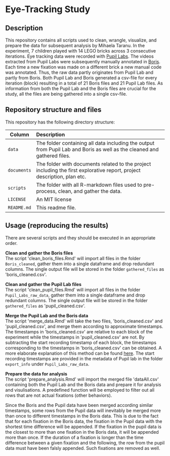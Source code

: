# Eye-Tracking Study  

## Description
This repository contains all scripts used to clean, wrangle, visualize, and prepare the data for subsequent analysis by Mihaela Taranu. 
In the experiment, 7 children played with 14 LEGO bricks across 3 consecutive iterations. Eye tracking data were recorded with [Pupil Labs](https://pupil-labs.com/). The videos extracted from Pupil Labs were subsequently manually annotated in [Boris](https://boris.readthedocs.io/en/latest/#). Each time a new fixation was made on a different brick a new manual code was annotated. Thus, the raw data partly originates from Pupil Lab and partly from Boris. Both Pupil Lab and Boris generated a csv-file for every iteration (block) resulting in a total of 21 Boris files and 21 Pupil Lab files. As information from both the Pupil Lab and the Boris files are crucial for the study, all the files are being gathered into a single csv-file.

## Repository structure and files
This repository has the following directory structure:

| Column | Description|
|--------|:-----------|
```data``` | The folder containing all data including the output from Pupil Lab and Boris as well as the cleaned and gathered files.
```documents```| The folder with documents related to the project including the first explorative report, project description, plan etc.
```scripts``` | The folder with all R-markdown files used to pre-process, clean, and gather the data. 
```LICENSE```| An MIT license 
```README.md``` | This readme file.

## Usage (reproducing the results)

There are several scripts and they should be executed in an appropriate order. 

__Clean and gather the Boris files__ <br>
The script 'clean_boris_files.Rmd' will import all files in the folder ```Boris_cleaned```, gather them into a single dataframe and drop redundant columns. The single output file will be stored in the folder ```gathered_files``` as 'boris_cleaned.csv'.

__Clean and gather the Pupil Lab files__<br>
The script 'clean_pupil_files.Rmd' will import all files in the folder ```Pupil_Labs_raw_data```, gather them into a single dataframe and drop redundant columns. The single output file will be stored in the folder ```gathered_files``` as 'pupil_cleaned.csv'.

__Merge the Pupil Lab and the Boris data__<br>
The script 'merge_data.Rmd' will take the two files, 'boris_cleaned.csv' and 'pupil_cleaned.csv', and merge them according to approximate timestamps. The timestamps in 'boris_cleaned.csv' are relative to each block of the experiment while the timestamps in 'pupil_cleaned.csv' are not. By subtracting the start recording timestamp of each block, the timestamps corresponding to the timestamps in 'boris_cleaned.csv' can be obtained. A more elaborate explanation of this method can be found [here](https://github.com/pupil-labs/pupil/issues/1823). The start recording timestamps are provided in the metadata of Pupil lab in the folder ```export_info``` under ```Pupil_Labs_raw_data```.

__Prepare the data for analysis__<br>
The script 'prepare_analysis.Rmd' will import the merged file 'dataAll.csv' containing both the Pupil Lab and the Boris data and prepare it for analysis and visulisations. A predefined function will be employed to filter out all rows that are not actual fixations (other behaviors). 

Since the Boris and the Pupil data have been merged according similar timestamps, some rows from the Pupil data will inevitably be merged more than once to different timestamps in the Boris data. This is due to the fact that for each fixation in the Boris data, the fixation in the Pupil data with the shortest time difference will be appended. If the fixation in the pupil data is the closest to more than one fixation in the Boris data, it will be appended more than once. If the duration of a fixation is longer than the time difference between a given fixation and the following, the row from the pupil data must have been falsly appended. Such fixations are removed as well.

